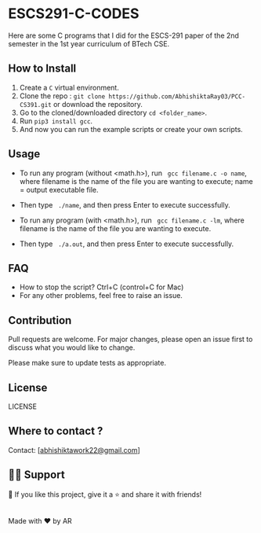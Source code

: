 # ESCS291-C-CODES
Here are some C programs that I did for the ESCS-291 paper of the 2nd semester in the 1st year curriculum of BTech CSE.

## How to Install

1. Create a ```C``` virtual environment. 
2. Clone the repo : ```git clone https://github.com/AbhishiktaRay03/PCC-CS391.git``` or download the repository.
3. Go to the cloned/downloaded directory ``` cd <folder_name> ```.  
4. Run ``` pip3 install gcc ```.
5. And now you can run the example scripts or create your own scripts.  

## Usage
- To run any program (without <math.h>), run ``` gcc filename.c -o name```, where filename is the name of the file you are wanting to execute; name = output executable file.
- Then type ``` ./name```, and then press Enter to execute successfully.

- To run any program (with <math.h>), run ``` gcc filename.c -lm```, where filename is the name of the file you are wanting to execute.
- Then type ``` ./a.out```, and then press Enter to execute successfully.

## FAQ
- How to stop the script? Ctrl+C (control+C for Mac) 
- For any other problems, feel free to raise an issue.

## Contribution
Pull requests are welcome. For major changes, please open an issue first to discuss what you would like to change. 

Please make sure to update tests as appropriate.

## License
LICENSE


## Where to contact ?
Contact: [abhishiktawork22@gmail.com]

## 🙋‍♂️ Support

💙 If you like this project, give it a ⭐ and share it with friends!<br><br>


Made with ❤️ by AR <br><br>
